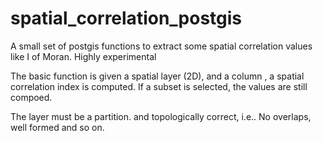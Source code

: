 # spatial_correlation_postgis
A small set of postgis functions to extract some spatial correlation values like  I of Moran. Highly experimental

The basic function is given a spatial layer (2D), and a column , a spatial correlation index is computed. If a subset is selected, the values are still compoed.

The layer must  be a partition. and topologically correct, i.e.. No overlaps, well formed and so on.



